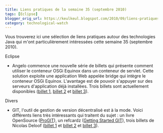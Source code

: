```yaml
---
title: Liens pratiques de la semaine 35 (septembre 2010)
tags: [Eclipse]
blogger_orig_url: https://keulkeul.blogspot.com/2010/09/liens-pratiques-de-la-semaine.html
category: technological-watch
---
```


Vous trouverez ici une sélection de liens pratiques autour des technologies Java qui m'ont particulièrement intéressées cette semaine 35 (septembre 2010).

Eclipse

* Angelo commence une nouvelle série de billets qui présente comment utiliser le conteneur OSGi Equinox dans un conteneur de servlet. Cette solution exploite une application Web appelée bridge qui intègre le conteneur OSGi Equinox. L'avantage est de pouvoir s'appuyer sur des serveurs d'application déjà installées. Trois billets sont actuellement disponibles ([billet 1](http://angelozerr.wordpress.com/2010/08/31/osgi-equinox-in-a-servlet-container-step0/), [billet 2](http://angelozerr.wordpress.com/2010/09/01/osgi-equinox-in-a-servlet-container-step1/) et [billet 3](http://angelozerr.wordpress.com/2010/09/02/osgi-equinox-in-a-servlet-container-step2/)).  

Divers  

* GIT, l'outil de gestion de version décentralisé est à la mode. Voici différents liens très intéressants qui traitent du sujet : un livre OpenSource ([ProGIT](http://progit.org/book/fr/)), un refcardz ([Getting Started GIT](http://refcardz.dzone.com/refcardz/getting-started-git)), trois billets de Nicolas Deloof ([billet 1](http://blog.loof.fr/2010/04/lets-git.html) et [billet 2](http://blog.loof.fr/2010/08/refactoring-avec-eclispe-svn-et-git.html) et [billet 3](http://blog.loof.fr/2010/08/from-svn-to-git.html)).